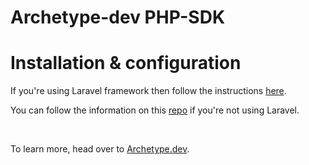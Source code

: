 # Archetype-dev PHP-SDK

# Installation & configuration


If you're using Laravel framework then follow the instructions [here](https://github.com/ArchetypeAPI/laravel-sample).

You can follow the information on this [repo](https://github.com/ArchetypeAPI/php-sample) if you're not using Laravel.


<br/>

To learn more, head over to [Archetype.dev](https://docs.archetype.dev/docs).
